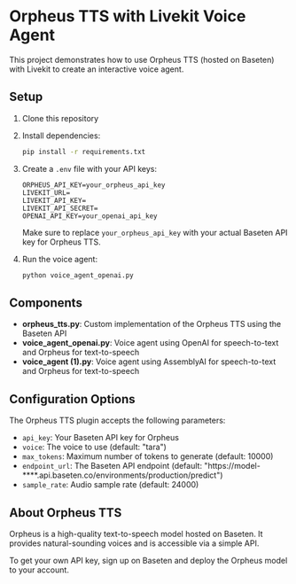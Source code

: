 # Orpheus TTS with Livekit Voice Agent

This project demonstrates how to use Orpheus TTS (hosted on Baseten) with Livekit to create an interactive voice agent.

## Setup

1. Clone this repository
2. Install dependencies:
   ```bash
   pip install -r requirements.txt
   ```
3. Create a `.env` file with your API keys:
   ```
   ORPHEUS_API_KEY=your_orpheus_api_key
   LIVEKIT_URL=
   LIVEKIT_API_KEY=
   LIVEKIT_API_SECRET=
   OPENAI_API_KEY=your_openai_api_key
   ```
   
   Make sure to replace `your_orpheus_api_key` with your actual Baseten API key for Orpheus TTS.

4. Run the voice agent:
   ```bash
   python voice_agent_openai.py
   ```

## Components

- **orpheus_tts.py**: Custom implementation of the Orpheus TTS using the Baseten API
- **voice_agent_openai.py**: Voice agent using OpenAI for speech-to-text and Orpheus for text-to-speech
- **voice_agent (1).py**: Voice agent using AssemblyAI for speech-to-text and Orpheus for text-to-speech

## Configuration Options

The Orpheus TTS plugin accepts the following parameters:

- `api_key`: Your Baseten API key for Orpheus
- `voice`: The voice to use (default: "tara")
- `max_tokens`: Maximum number of tokens to generate (default: 10000)
- `endpoint_url`: The Baseten API endpoint (default: "https://model-****.api.baseten.co/environments/production/predict")
- `sample_rate`: Audio sample rate (default: 24000)

## About Orpheus TTS

Orpheus is a high-quality text-to-speech model hosted on Baseten. It provides natural-sounding voices and is accessible via a simple API.

To get your own API key, sign up on Baseten and deploy the Orpheus model to your account.

